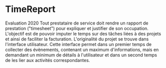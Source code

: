 # TimeReport
Evaluation 2020
Tout prestataire de service doit rendre un rapport de prestation ("timesheet") pour expliquer et justifier de son
occupation.
L'objectif est de pouvoir imputer le temps sur des tâches liées à des projets et ainsi de faciliter la facturation.
L'originalité du projet se trouve dans l'interface utilisateur. Cette interface permet dans un premier temps de collecter
des évènements, contenant un maximum d'informations, mais en demandant un minimum de détails à l'utilisateur et
dans un second temps de les lier aux activités correspondantes.
